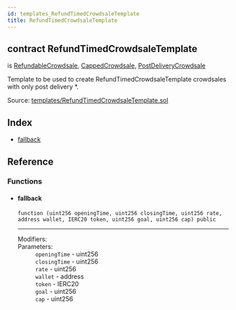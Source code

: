 ```yaml
---
id: templates_RefundTimedCrowdsaleTemplate
title: RefundTimedCrowdsaleTemplate
---
```


<div class="contract-doc"><div class="contract"><h2 class="contract-header"><span class="contract-kind">contract</span> RefundTimedCrowdsaleTemplate</h2><p class="base-contracts"><span>is</span> <a href="es_openzeppelin-solidity_contracts_crowdsale_distribution_RefundableCrowdsale.html">RefundableCrowdsale</a><span>, </span><a href="es_openzeppelin-solidity_contracts_crowdsale_validation_CappedCrowdsale.html">CappedCrowdsale</a><span>, </span><a href="es_openzeppelin-solidity_contracts_crowdsale_distribution_PostDeliveryCrowdsale.html">PostDeliveryCrowdsale</a></p><p class="description">Template to be used to create RefundTimedCrowdsaleTemplate crowdsales with only post delivery  *.</p><div class="source">Source: <a href="https://github.com/Cpollo/Ethereum/blob/v0.0.3/contracts/templates/RefundTimedCrowdsaleTemplate.sol" target="_blank">templates/RefundTimedCrowdsaleTemplate.sol</a></div></div><div class="index"><h2>Index</h2><ul><li><a href="templates_RefundTimedCrowdsaleTemplate.html#">fallback</a></li></ul></div><div class="reference"><h2>Reference</h2><div class="functions"><h3>Functions</h3><ul><li><div class="item function"><span id="fallback" class="anchor-marker"></span><h4 class="name">fallback</h4><div class="body"><code class="signature">function <strong></strong><span>(uint256 openingTime, uint256 closingTime, uint256 rate, address wallet, IERC20 token, uint256 goal, uint256 cap) </span><span>public </span></code><hr/><dl><dt><span class="label-modifiers">Modifiers:</span></dt><dd></dd><dt><span class="label-parameters">Parameters:</span></dt><dd><div><code>openingTime</code> - uint256</div><div><code>closingTime</code> - uint256</div><div><code>rate</code> - uint256</div><div><code>wallet</code> - address</div><div><code>token</code> - IERC20</div><div><code>goal</code> - uint256</div><div><code>cap</code> - uint256</div></dd></dl></div></div></li></ul></div></div></div>
